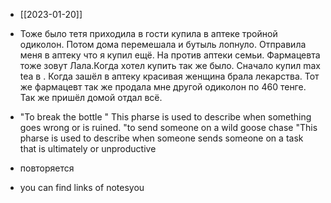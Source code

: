 - [[2023-01-20]]
- Тоже было тетя приходила в гости купила в аптеке тройной одиколон. Потом дома перемешала и бутыль лопнуло. Отправила меня в аптеку что я купил ещё. На против аптеки семьи. Фармацевта тоже зовут Лала.Когда хотел купить так же было. Сначало купил max tea в . Когда зашёл в аптеку красивая женщина брала лекарства. Тот же фармацевт так же продала мне другой одиколон по 460 тенге. Так же пришёл домой отдал всё.

- "To break the bottle " This pharse is used to describe when something goes wrong or is ruined.
"to send someone on a wild goose chase "This pharse is used to describe when someone sends someone on a task that is ultimately or unproductive
- повторяется
- you can find links of notesyou 